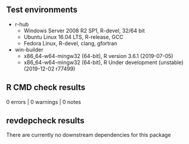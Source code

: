 ## Test environments

- r-hub
    - Windows Server 2008 R2 SP1, R-devel, 32/64 bit
    - Ubuntu Linux 16.04 LTS, R-release, GCC
    - Fedora Linux, R-devel, clang, gfortran
- win-builder
    - x86_64-w64-mingw32 (64-bit), R version 3.6.1 (2019-07-05)
    - x86_64-w64-mingw32 (64-bit), R Under development (unstable) (2019-12-02 r77499)

## R CMD check results

0 errors | 0 warnings | 0 notes

## revdepcheck results

There are currently no downstream dependencies for this package
